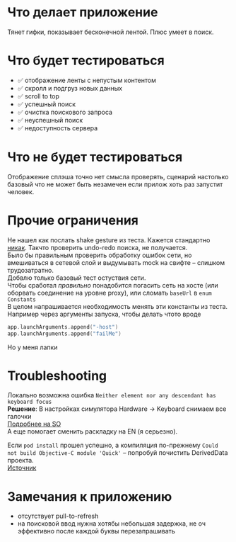 #  Что делает приложение

Тянет гифки, показывает бесконечной лентой.
Плюс умеет в поиск.

#  Что будет тестироваться
 
 - :white_check_mark: отображение ленты с непустым контентом
 - :white_check_mark: скролл и подгруз новых данных
 - :white_check_mark: scroll to top
 - :white_check_mark: успешный поиск
 - :white_check_mark:  очистка поискового запроса
 - :white_check_mark:  неуспешный поиск
 - :white_check_mark:  недоступность сервера

#  Что не будет тестироваться

Отображение сплэша точно нет смысла проверять, сценарий настолько базовый что не может быть незамечен если прилож хоть раз запустит человек.


#  Прочие ограничения

Не нашел как послать shake gesture из теста. Кажется стандартно [никак](https://ios.developreference.com/article/18203700/UI+Tests%3A+Simulate+a+shake+gesture+with+Swift). Такчто проверить undo-redo поиска, не получается.<br/>
Было бы правильным проверить  обработку ошибок сети, но вмешиваться в сетевой слой и выдумывать mock на свифте –  слишком трудозатратно. <br/>
Добвлю только базовый тест остуствия сети. <br/>
Чтобы сработал _правильно_ понадобится погасить сеть на хосте (или оборвать соединение на уровне proxy), или сломать `baseUrl` в `enum Constants` <br/>
В целом напрашивается необходимость менять эти константы из теста.  <br/>
Например через аргументы запуска, чтобы делать чтото вроде 
``` swift
app.launchArguments.append("-host")
app.launchArguments.append("failMe")
```
Но у меня лапки <br/>

# Troubleshooting

Локально возможна  ошибка `Neither element nor any descendant has keyboard focus`<br/>
__Решение__: В настройках симулятора Hardware → Keyboard снимаем все галочки<br/>
[Подробнее на SO](https://stackoverflow.com/questions/32184837/ui-testing-failure-neither-element-nor-any-descendant-has-keyboard-focus-on-se)<br/>
А еще помогает сменить  раскладку на EN (я серьезно).<br/>


Если `pod install` прошел успешно, а компиляция по-прежнему `Could not build Objective-C module 'Quick'`  – попробуй почистить DerivedData проекта. <br/>
[Источник](https://github.com/Quick/Quick/issues/262)<br/>

# Замечания к приложению

- отсутствует pull-to-refresh
- на поисковой ввод нужна хотябы небольшая задержка, не оч эффективно после каждой буквы перезапрашивать
